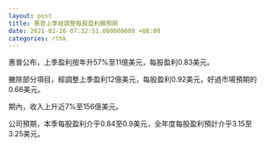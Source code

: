 ```yaml
---
layout: post
title: 惠普上季經調整每股盈利勝預期
date: 2021-02-26 07:32:51.000000000 +08:00
categories: rthk
---
```


惠普公布，上季盈利按年升57%至11億美元，每股盈利0.83美元。

撇除部分項目，經調整上季盈利12億美元，每股盈利0.92美元，好過市場預期的0.66美元。

期內，收入上升近7%至156億美元。

公司預期，本季每股盈利介乎0.84至0.9美元，全年度每股盈利預計介乎3.15至3.25美元。
